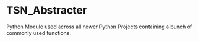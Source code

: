 # TSN_Abstracter
Python Module used across all newer Python Projects containing a bunch of commonly used functions.